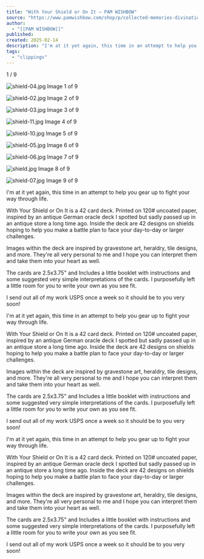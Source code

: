 ```yaml
---
title: "With Your Shield or On It — PAM WISHBOW"
source: "https://www.pamwishbow.com/shop/p/collected-memories-divination-deck-kkhbt-k8n33"
author:
  - "[[PAM WISHBOW]]"
published:
created: 2025-02-14
description: "I'm at it yet again, this time in an attempt to help you gear up to fight your way through life.With Your Shield or On It is a 42 card deck. Printed on 120# uncoated paper, inspired by an antique German oracle deck I spotted but sadly passed up in an antique store a long time ago. Inside the deck are 42 designs on shields hoping to help you make a battle plan to face your day-to-day or larger challenges.Images within the deck are inspired by gravestone art, heraldry, tile designs, and more. They're all very personal to me and I hope you can interpret them and take them into your heart as well.The cards are 2.5x3.75\" and Includes a little booklet with instructions and some suggested very simple interpretations of the cards. I purposefully left a little room for you to write your own as you see fit.I send out all of my work USPS once a week so it should be to you very soon!"
tags:
  - "clippings"
---
```

1 / 9

![shield-04.jpg](https://images.squarespace-cdn.com/content/v1/5c2c14f9620b859e31126cfc/1714779259367-W3FST8BCSMH2DIG6Q4XL/shield-04.jpg?format=1500w) Image 1 of 9

![shield-02.jpg](https://images.squarespace-cdn.com/content/v1/5c2c14f9620b859e31126cfc/1714779258576-6EZWAUN8BAJL99HZ1NOE/shield-02.jpg?format=1500w) Image 2 of 9

![shield-03.jpg](https://images.squarespace-cdn.com/content/v1/5c2c14f9620b859e31126cfc/1714779259403-FQ84FSCCRX47JD2XXXS3/shield-03.jpg) Image 3 of 9

![shield-11.jpg](https://images.squarespace-cdn.com/content/v1/5c2c14f9620b859e31126cfc/1714779259959-M5XJ717WGRPRCRS7GLM3/shield-11.jpg) Image 4 of 9

![shield-10.jpg](https://images.squarespace-cdn.com/content/v1/5c2c14f9620b859e31126cfc/1714779261072-L33DXA8GHDLQG0Z50GSY/shield-10.jpg) Image 5 of 9

![shield-05.jpg](https://images.squarespace-cdn.com/content/v1/5c2c14f9620b859e31126cfc/1714779260825-DKBNK9979F2OLDZTOGZU/shield-05.jpg) Image 6 of 9

![shield-06.jpg](https://images.squarespace-cdn.com/content/v1/5c2c14f9620b859e31126cfc/1714779259555-I77Q31ITQ7XRCOI8F1NW/shield-06.jpg) Image 7 of 9

![shield.jpg](https://images.squarespace-cdn.com/content/v1/5c2c14f9620b859e31126cfc/1714779260423-AFAG1RXXXBR05F9LIU7Z/shield.jpg) Image 8 of 9

![shield-07.jpg](https://images.squarespace-cdn.com/content/v1/5c2c14f9620b859e31126cfc/1714779260151-CVXQ9P3ECUV200S8WE8D/shield-07.jpg?format=1500w) Image 9 of 9

I'm at it yet again, this time in an attempt to help you gear up to fight your way through life.

With Your Shield or On It is a 42 card deck. Printed on 120# uncoated paper, inspired by an antique German oracle deck I spotted but sadly passed up in an antique store a long time ago. Inside the deck are 42 designs on shields hoping to help you make a battle plan to face your day-to-day or larger challenges.

Images within the deck are inspired by gravestone art, heraldry, tile designs, and more. They're all very personal to me and I hope you can interpret them and take them into your heart as well.

The cards are 2.5x3.75" and Includes a little booklet with instructions and some suggested very simple interpretations of the cards. I purposefully left a little room for you to write your own as you see fit.

I send out all of my work USPS once a week so it should be to you very soon!

I'm at it yet again, this time in an attempt to help you gear up to fight your way through life.

With Your Shield or On It is a 42 card deck. Printed on 120# uncoated paper, inspired by an antique German oracle deck I spotted but sadly passed up in an antique store a long time ago. Inside the deck are 42 designs on shields hoping to help you make a battle plan to face your day-to-day or larger challenges.

Images within the deck are inspired by gravestone art, heraldry, tile designs, and more. They're all very personal to me and I hope you can interpret them and take them into your heart as well.

The cards are 2.5x3.75" and Includes a little booklet with instructions and some suggested very simple interpretations of the cards. I purposefully left a little room for you to write your own as you see fit.

I send out all of my work USPS once a week so it should be to you very soon!

I'm at it yet again, this time in an attempt to help you gear up to fight your way through life.

With Your Shield or On It is a 42 card deck. Printed on 120# uncoated paper, inspired by an antique German oracle deck I spotted but sadly passed up in an antique store a long time ago. Inside the deck are 42 designs on shields hoping to help you make a battle plan to face your day-to-day or larger challenges.

Images within the deck are inspired by gravestone art, heraldry, tile designs, and more. They're all very personal to me and I hope you can interpret them and take them into your heart as well.

The cards are 2.5x3.75" and Includes a little booklet with instructions and some suggested very simple interpretations of the cards. I purposefully left a little room for you to write your own as you see fit.

I send out all of my work USPS once a week so it should be to you very soon!